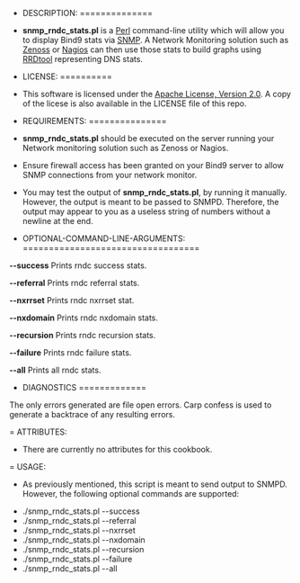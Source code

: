 - DESCRIPTION:
==============

* __snmp_rndc_stats.pl__ is a [Perl](http://www.perl.org/)
command-line utility which will allow you to display Bind9
stats via [SNMP](http://en.wikipedia.org/wiki/Simple_Network_Management_Protocol).
A Network Monitoring solution such as [Zenoss](http://www.zenoss.com/)
or [Nagios](http://www.nagios.org/) can then use those stats to build graphs using 
[RRDtool](http://www.mrtg.org/rrdtool/) representing DNS stats.

- LICENSE:
==========

* This software is licensed under the [Apache License, Version 2.0](http://www.apache.org/licenses/LICENSE-2.0).
A copy of the licese is also available in the LICENSE file of this repo.

- REQUIREMENTS:
===============

*  __snmp_rndc_stats.pl__ should be executed on the server running 
your Network monitoring solution such as Zenoss or Nagios.

* Ensure firewall access has been granted on your Bind9 server
to allow SNMP connections from your network monitor.

* You may test the output of __snmp_rndc_stats.pl__, by running it manually.
However, the output is meant to be passed to SNMPD. Therefore, the output
may appear to you as a useless string of numbers without a newline at the end.

- OPTIONAL-COMMAND-LINE-ARGUMENTS:
==================================

__--success__ Prints rndc success stats.

__--referral__ Prints rndc referral stats.

__--nxrrset__ Prints rndc nxrrset stat.

__--nxdomain__ Prints rndc nxdomain stats.

__--recursion__ Prints rndc recursion stats.

__--failure__ Prints rndc failure stats.

__--all__ Prints all rndc stats.

- DIAGNOSTICS
=============

The only errors generated are file open errors.  Carp confess is used to
generate a backtrace of any resulting errors.

= ATTRIBUTES:

* There are currently no attributes for this cookbook.

= USAGE:

* As previously mentioned, this script is meant to send output to SNMPD.
However, the following optional commands are supported:

+ ./snmp_rndc_stats.pl --success
+ ./snmp_rndc_stats.pl --referral
+ ./snmp_rndc_stats.pl --nxrrset
+ ./snmp_rndc_stats.pl --nxdomain
+ ./snmp_rndc_stats.pl --recursion
+ ./snmp_rndc_stats.pl --failure
+ ./snmp_rndc_stats.pl --all
